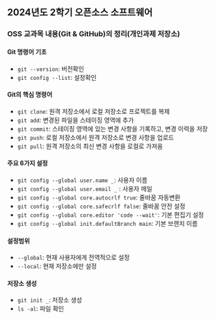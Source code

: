 ## 2024년도 2학기 오픈소스 소프트웨어
### OSS 교과목 내용(Git & GitHub)의 정리(개인과제 저장소)

#### Git 명령어 기초
- `git --version`: 버전확인
- `git config --list`: 설정확인

#### Git의 핵심 명령어
- `git clone`: 원격 저장소에서 로컬 저장소로 프로젝트를 복제
- `git add`: 변경된 파일을 스테이징 영역에 추가
- `git commit`: 스테이징 영역에 있는 변경 사항을 기록하고, 변경 이력을 저장
- `git push`: 로컬 저장소에서 원격 저장소로 변경 사항을 업로드
- `git pull`: 원격 저장소의 최신 변경 사항을 로컬로 가져옴

#### 주요 6가지 설정
- `git config --global user.name _`: 사용자 이름
- `git config --global user.email _` : 사용자 메일
- `git config --global core.autocrlf true`: 줄바꿈 자동변환
- `git config --global core.safecrlf false`: 줄바꿈 안전 설정
- `git config --global core.editor 'code --wait'`: 기본 편집기 설정
- `git config --global init.defaultBranch main`: 기본 브랜치 이름

#### 설정범위
- `--global`: 현재 사용자에게 전역적으로 설정
- `--local`: 현재 저장소에만 설정

#### 저장소 생성
- `git init _`: 저장소 생성
- `ls -al`: 파일 확인

